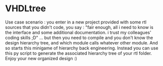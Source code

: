 # VHDLtree
Use case scenario : you enter in a new project provided with some rtl sources that you didn't code, you say : "fair enough, all i need to know is the interface and some additional documentation. i trust my colleagues' coding skills ;D" ... but then you need to compile and you don't know the design hierarchy tree, and which module calls whatever other module. And so starts this minigame of hierarchy back engineering. Instead you can use this py script to generate the associated hierarchy tree of your rtl folder. Enjoy your new organized design :)
